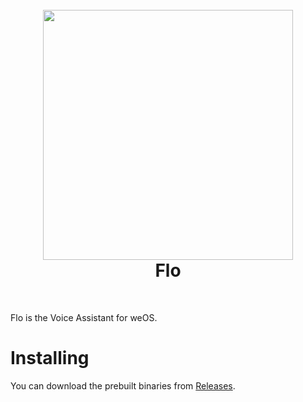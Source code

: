 <h1 align="center"><br><img src="https://cdn.discordapp.com/attachments/1189913059016323113/1210578802774900736/Flo_-_Symbolic_-_Color.png?ex=65eb125e&is=65d89d5e&hm=540f16118a172cacb67cd157a2455a596a119dadf7e15f85fe31965e6d97839c&" height="400" width="400"></img><br><b>Flo</b></h1><br>

Flo is the Voice Assistant for weOS.

# Installing
You can download the prebuilt binaries from [Releases](https://github.com/0penByte/flo/releases).
